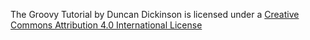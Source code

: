 The Groovy Tutorial by Duncan Dickinson is licensed under a [Creative Commons Attribution 4.0 International License](http://creativecommons.org/licenses/by/4.0/)